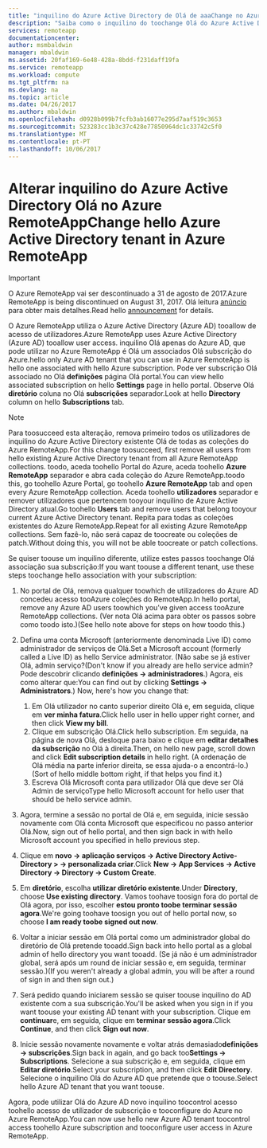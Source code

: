 ```yaml
---
title: "inquilino do Azure Active Directory de Olá de aaaChange no Azure RemoteApp | Microsoft Docs"
description: "Saiba como o inquilino do toochange Olá do Azure Active Directory associados com o Azure RemoteApp"
services: remoteapp
documentationcenter: 
author: msmbaldwin
manager: mbaldwin
ms.assetid: 20faf169-6e48-428a-8bdd-f231daff19fa
ms.service: remoteapp
ms.workload: compute
ms.tgt_pltfrm: na
ms.devlang: na
ms.topic: article
ms.date: 04/26/2017
ms.author: mbaldwin
ms.openlocfilehash: d0928b099b7fcfb3ab16077e295d7aaf519c3653
ms.sourcegitcommit: 523283cc1b3c37c428e77850964dc1c33742c5f0
ms.translationtype: MT
ms.contentlocale: pt-PT
ms.lasthandoff: 10/06/2017
---
```

# <a name="change-hello-azure-active-directory-tenant-in-azure-remoteapp"></a><span data-ttu-id="33d0a-103">Alterar inquilino do Azure Active Directory Olá no Azure RemoteApp</span><span class="sxs-lookup"><span data-stu-id="33d0a-103">Change hello Azure Active Directory tenant in Azure RemoteApp</span></span>
> [!IMPORTANT]
> <span data-ttu-id="33d0a-104">O Azure RemoteApp vai ser descontinuado a 31 de agosto de 2017.</span><span class="sxs-lookup"><span data-stu-id="33d0a-104">Azure RemoteApp is being discontinued on August 31, 2017.</span></span> <span data-ttu-id="33d0a-105">Olá leitura [anúncio](https://go.microsoft.com/fwlink/?linkid=821148) para obter mais detalhes.</span><span class="sxs-lookup"><span data-stu-id="33d0a-105">Read hello [announcement](https://go.microsoft.com/fwlink/?linkid=821148) for details.</span></span>
> 
> 

<span data-ttu-id="33d0a-106">O Azure RemoteApp utiliza o Azure Active Directory (Azure AD) tooallow de acesso de utilizadores.</span><span class="sxs-lookup"><span data-stu-id="33d0a-106">Azure RemoteApp uses Azure Active Directory (Azure AD) tooallow user access.</span></span> <span data-ttu-id="33d0a-107">inquilino Olá apenas do Azure AD, que pode utilizar no Azure RemoteApp é Olá um associados Olá subscrição do Azure.</span><span class="sxs-lookup"><span data-stu-id="33d0a-107">hello only Azure AD tenant that you can use in Azure RemoteApp is hello one associated with hello Azure subscription.</span></span> <span data-ttu-id="33d0a-108">Pode ver subscrição Olá associado no Olá **definições** página Olá portal.</span><span class="sxs-lookup"><span data-stu-id="33d0a-108">You can view hello associated subscription on hello **Settings** page in hello portal.</span></span> <span data-ttu-id="33d0a-109">Observe Olá **diretório** coluna no Olá **subscrições** separador.</span><span class="sxs-lookup"><span data-stu-id="33d0a-109">Look at hello **Directory** column on hello **Subscriptions** tab.</span></span>

> [!NOTE]
> <span data-ttu-id="33d0a-110">Para toosucceed esta alteração, remova primeiro todos os utilizadores de inquilino do Azure Active Directory existente Olá de todas as coleções do Azure RemoteApp.</span><span class="sxs-lookup"><span data-stu-id="33d0a-110">For this change toosucceed, first remove all users from hello existing Azure Active Directory tenant from all Azure RemoteApp collections.</span></span> <span data-ttu-id="33d0a-111">toodo, aceda toohello Portal do Azure, aceda toohello **Azure RemoteApp** separador e abra cada coleção do Azure RemoteApp.</span><span class="sxs-lookup"><span data-stu-id="33d0a-111">toodo this, go toohello Azure Portal, go toohello **Azure RemoteApp** tab and open every Azure RemoteApp collection.</span></span> <span data-ttu-id="33d0a-112">Aceda toohello **utilizadores** separador e remover utilizadores que pertencem tooyour inquilino de Azure Active Directory atual.</span><span class="sxs-lookup"><span data-stu-id="33d0a-112">Go toohello **Users** tab and remove users that belong tooyour current Azure Active Directory tenant.</span></span> <span data-ttu-id="33d0a-113">Repita para todas as coleções existentes do Azure RemoteApp.</span><span class="sxs-lookup"><span data-stu-id="33d0a-113">Repeat for all existing Azure RemoteApp collections.</span></span> <span data-ttu-id="33d0a-114">Sem fazê-lo, não será capaz de toocreate ou coleções de patch.</span><span class="sxs-lookup"><span data-stu-id="33d0a-114">Without doing this, you will not be able toocreate or patch collections.</span></span>
> 
> 

<span data-ttu-id="33d0a-115">Se quiser toouse um inquilino diferente, utilize estes passos toochange Olá associação sua subscrição:</span><span class="sxs-lookup"><span data-stu-id="33d0a-115">If you want toouse a different tenant, use these steps toochange hello association with your subscription:</span></span>

1. <span data-ttu-id="33d0a-116">No portal de Olá, remova qualquer toowhich de utilizadores do Azure AD concedeu acesso tooAzure coleções do RemoteApp.</span><span class="sxs-lookup"><span data-stu-id="33d0a-116">In hello portal, remove any Azure AD users toowhich you’ve given access tooAzure RemoteApp collections.</span></span> <span data-ttu-id="33d0a-117">(Ver nota Olá acima para obter os passos sobre como toodo isto.)</span><span class="sxs-lookup"><span data-stu-id="33d0a-117">(See hello note above for steps on how toodo this.)</span></span>
2. <span data-ttu-id="33d0a-118">Defina uma conta Microsoft (anteriormente denominada Live ID) como administrador de serviços de Olá.</span><span class="sxs-lookup"><span data-stu-id="33d0a-118">Set a Microsoft account (formerly called a Live ID) as hello Service administrator.</span></span> <span data-ttu-id="33d0a-119">(Não sabe se já estiver Olá, admin serviço?</span><span class="sxs-lookup"><span data-stu-id="33d0a-119">(Don't know if you already are hello service admin?</span></span> <span data-ttu-id="33d0a-120">Pode descobrir clicando **definições -> administradores**.) Agora, eis como alterar que:</span><span class="sxs-lookup"><span data-stu-id="33d0a-120">You can find out by clicking **Settings -> Administrators**.) Now, here's how you change that:</span></span>
   
   1. <span data-ttu-id="33d0a-121">Em Olá utilizador no canto superior direito Olá e, em seguida, clique em **ver minha fatura**.</span><span class="sxs-lookup"><span data-stu-id="33d0a-121">Click hello user in hello upper right corner, and then click **View my bill**.</span></span>
   2. <span data-ttu-id="33d0a-122">Clique em subscrição Olá.</span><span class="sxs-lookup"><span data-stu-id="33d0a-122">Click hello subscription.</span></span> <span data-ttu-id="33d0a-123">Em seguida, na página de nova Olá, desloque para baixo e clique em **editar detalhes da subscrição** no Olá à direita.</span><span class="sxs-lookup"><span data-stu-id="33d0a-123">Then, on hello new page, scroll down and click **Edit subscription details** in hello right.</span></span> <span data-ttu-id="33d0a-124">(A ordenação de Olá média na parte inferior direita, se essa ajuda-o a encontrá-lo.)</span><span class="sxs-lookup"><span data-stu-id="33d0a-124">(Sort of hello middle bottom right, if that helps you find it.)</span></span>
   3. <span data-ttu-id="33d0a-125">Escreva Olá Microsoft conta para utilizador Olá que deve ser Olá Admin de serviço</span><span class="sxs-lookup"><span data-stu-id="33d0a-125">Type hello Microsoft account for hello user that should be hello service admin.</span></span>
3. <span data-ttu-id="33d0a-126">Agora, termine a sessão no portal de Olá e, em seguida, inicie sessão novamente com Olá conta Microsoft que especificou no passo anterior Olá.</span><span class="sxs-lookup"><span data-stu-id="33d0a-126">Now, sign out of hello portal, and then sign back in with hello Microsoft account you specified in hello previous step.</span></span>
4. <span data-ttu-id="33d0a-127">Clique em **novo -> aplicação serviços -> Active Directory Active-Directory > -> personalizada criar**.</span><span class="sxs-lookup"><span data-stu-id="33d0a-127">Click **New -> App Services -> Active Directory -> Directory -> Custom Create**.</span></span>
5. <span data-ttu-id="33d0a-128">Em **diretório**, escolha **utilizar diretório existente**.</span><span class="sxs-lookup"><span data-stu-id="33d0a-128">Under **Directory**, choose **Use existing directory**.</span></span> <span data-ttu-id="33d0a-129">Vamos toohave toosign fora do portal de Olá agora, por isso, escolher **estou pronto toobe terminar sessão agora**.</span><span class="sxs-lookup"><span data-stu-id="33d0a-129">We're going toohave toosign you out of hello portal now, so choose **I am ready toobe signed out now**.</span></span>
6. <span data-ttu-id="33d0a-130">Voltar a iniciar sessão em Olá portal como um administrador global do diretório de Olá pretende tooadd.</span><span class="sxs-lookup"><span data-stu-id="33d0a-130">Sign back into hello portal as a global admin of hello directory you want tooadd.</span></span> <span data-ttu-id="33d0a-131">(Se já não é um administrador global, será após um round de iniciar sessão e, em seguida, terminar sessão.)</span><span class="sxs-lookup"><span data-stu-id="33d0a-131">(If you weren't already a global admin, you will be after a round of sign in and then sign out.)</span></span>
7. <span data-ttu-id="33d0a-132">Será pedido quando iniciarem sessão se quiser toouse inquilino do AD existente com a sua subscrição.</span><span class="sxs-lookup"><span data-stu-id="33d0a-132">You'll be asked when you sign in if you want toouse your existing AD tenant with your subscription.</span></span> <span data-ttu-id="33d0a-133">Clique em **continuar**e, em seguida, clique em **terminar sessão agora**.</span><span class="sxs-lookup"><span data-stu-id="33d0a-133">Click **Continue**, and then click **Sign out now**.</span></span>
8. <span data-ttu-id="33d0a-134">Inicie sessão novamente novamente e voltar atrás demasiado**definições -> subscrições**.</span><span class="sxs-lookup"><span data-stu-id="33d0a-134">Sign back in again, and go back too**Settings -> Subscriptions**.</span></span> <span data-ttu-id="33d0a-135">Selecione a sua subscrição e, em seguida, clique em **Editar diretório**.</span><span class="sxs-lookup"><span data-stu-id="33d0a-135">Select your subscription, and then click **Edit Directory**.</span></span> <span data-ttu-id="33d0a-136">Selecione o inquilino Olá do Azure AD que pretende que o toouse.</span><span class="sxs-lookup"><span data-stu-id="33d0a-136">Select hello Azure AD tenant that you want toouse.</span></span>

<span data-ttu-id="33d0a-137">Agora, pode utilizar Olá do Azure AD novo inquilino toocontrol acesso toohello acesso de utilizador de subscrição e tooconfigure do Azure no Azure RemoteApp.</span><span class="sxs-lookup"><span data-stu-id="33d0a-137">You can now use hello new Azure AD tenant toocontrol access toohello Azure subscription and tooconfigure user access in Azure RemoteApp.</span></span>

